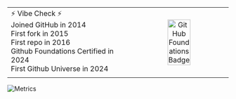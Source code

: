 <table style="border:0" align="center">
  <tr>
    <td>⚡ Vibe Check ⚡<br>
      Joined GitHub in 2014<br>
      First fork in 2015<br>
      First repo in 2016<br>
      Github Foundations Certified in 2024<br>
      First Github Universe in 2024 
    </td>
    <td rowspan="3" align="center">
     <a href="https://www.credly.com/badges/ed0a46c0-d3e3-43a1-aa29-9ce3441f21d5">
        <img src="https://christie.technology/assets/img/credly-github-foundations.png" alt="GitHub Foundations Badge" style="width:50%;">
      </a>
</td>
  </tr>
  <tr>
    <td colspan="2"></td>
  </tr>
</table>

![Metrics](https://metrics.lecoq.io/christie304?template=classic&lines=1&stars=1&habits=1&activity=1&achievements=1&isocalendar=1&base=header%2C%20activity%2C%20community%2C%20repositories%2C%20metadata&base.indepth=false&base.hireable=false&base.skip=false&isocalendar=false&isocalendar.duration=half-year&lines=false&lines.sections=base&lines.repositories.limit=4&lines.history.limit=1&lines.delay=0&stars=false&stars.limit=4&habits=false&habits.from=200&habits.days=14&habits.facts=true&habits.charts=false&habits.charts.type=classic&habits.trim=false&habits.languages.limit=8&habits.languages.threshold=0%25&achievements=false&achievements.threshold=C&achievements.secrets=true&achievements.display=detailed&achievements.limit=0&activity=false&activity.limit=5&activity.load=300&activity.days=14&activity.visibility=all&activity.timestamps=false&activity.filter=all&config.timezone=America%2FNew_York)

<!--START_SECTION:badges-->
<!--END_SECTION:badges-->

<!--
https://christie.technology/assets/img/credly-github-foundations.png

**christie304/christie304** is a ✨ _special_ ✨ repository because its `README.md` (this file) appears on your GitHub profile.

Here are some ideas to get you started:

- 🔭 I’m currently working on ...
- 🌱 I’m currently learning ...
- 👯 I’m looking to collaborate on ...
- 🤔 I’m looking for help with ...
- 💬 Ask me about ...
- 📫 How to reach me: ...
- 😄 Pronouns: ...
- ⚡ Fun fact: ...
-->
